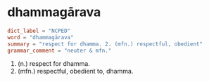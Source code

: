 # dhammagārava

``` toml
dict_label = "NCPED"
word = "dhammagārava"
summary = "respect for dhamma. 2. (mfn.) respectful, obedient"
grammar_comment = "neuter & mfn."
```

1. (n.) respect for dhamma.
2. (mfn.) respectful, obedient to, dhamma.

